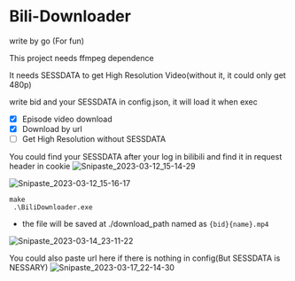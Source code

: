 # Bili-Downloader

write by go (For fun)

This project needs ffmpeg dependence

It needs SESSDATA to get  High Resolution Video(without it, it could only get 480p)

write bid and your SESSDATA in config.json, it will load it when exec

- [x] Episode video download
- [x] Download by url
- [ ] Get High Resolution without SESSDATA

You could find your SESSDATA after your log in bilibili and find it in request header in cookie 
![Snipaste_2023-03-12_15-14-29](https://user-images.githubusercontent.com/67376942/224530080-f1d37a74-3cba-433a-8ef4-259755f1b550.png)

![Snipaste_2023-03-12_15-16-17](https://user-images.githubusercontent.com/67376942/224530152-766a2f6d-6d0a-48c8-8d00-d66037385df1.png)

```
make
 .\BiliDownloader.exe
```

- the file will be saved at ./download_path named as `{bid}{name}.mp4`

![Snipaste_2023-03-14_23-11-22](https://user-images.githubusercontent.com/67376942/225046480-1b7552f8-acef-47a7-ac94-17a0cedaefb5.png)

You could also paste url here if there is nothing in config(But SESSDATA is NESSARY)
![Snipaste_2023-03-17_22-14-30](https://user-images.githubusercontent.com/67376942/225930086-94321702-c8a0-4bc7-8f70-775eb3619be6.png)
